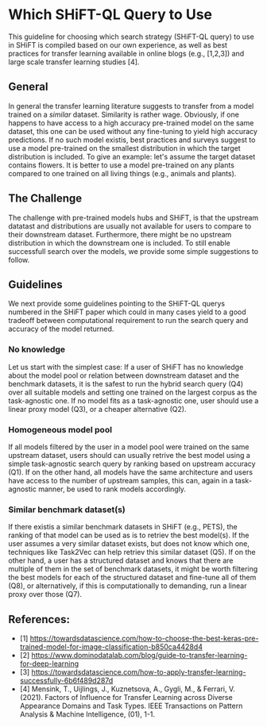 # Which SHiFT-QL Query to Use

This guideline for choosing which search strategy (SHiFT-QL query) to use in SHiFT is compiled based on our own experience, as well as best practices for transfer learning available in online blogs (e.g., [1,2,3]) and large scale transfer learning studies [4].

## General

In general the transfer learning literature suggests to transfer from a model trained on a *similar* dataset. Similarity is rather wage. Obviously, if one happens to have access to a high accuracy pre-trained model on the same dataset, this one can be used without any fine-tuning to yield high accuracy predictions. If no such model existis, best practices and surveys suggest to use a model pre-trained on the smallest distribution in which the target distribution is included. To give an example: let's assume the target dataset contains flowers. It is better to use a model pre-trained on any plants compared to one trained on all living things (e.g., animals and plants).

## The Challenge

The challenge with pre-trained models hubs and SHiFT, is that the upstream datatast and distributions are usually not available for users to compare to their downstream dataset. Furthermore, there might be no upstream distribution in which the downstream one is included. To still enable successfull search over the models, we provide some simple suggestions to follow.

## Guidelines

We next provide some guidelines pointing to the SHiFT-QL querys numbered in the SHiFT paper which could in many cases yield to a good tradeoff between computational requirement to run the search query and accuracy of the model returned.

### No knowledge

Let us start with the simplest case: If a user of SHiFT has no knowledge about the model pool or relation between downstream dataset and the benchmark datasets, it is the safest to run the hybrid search query (Q4) over all suitable models and setting one trained on the largest corpus as the task-agnostic one. If no model fits as a task-agnostic one, user should use a linear proxy model (Q3), or a cheaper alternative (Q2).

### Homogeneous model pool

If all models filtered by the user in a model pool were trained on the same upstream dataset, users should can usually retrive the best model using a simple task-agnostic search query by ranking based on upstream accuracy (Q1). If on the other hand, all models have the same architecture and users have access to the number of upstream samples, this can, again in a task-agnostic manner, be used to rank models accordingly.

### Similar benchmark dataset(s)

If there existis a similar benchmark datasets in SHiFT (e.g., PETS), the ranking of that model can be used as is to retriev the best model(s). If the user assumes a very similar dataset exists, but does not know which one, techniques like Task2Vec can help retriev this similar dataset (Q5).
If on the other hand, a user has a structured dataset and knows that there are multiple of them in the set of benchmark datasets, it might be worth filtering the best models for each of the structured dataset and fine-tune all of them (Q8), or alternatively, if this is computationally to demanding, run a linear proxy over those (Q7).

## References:

- [1] https://towardsdatascience.com/how-to-choose-the-best-keras-pre-trained-model-for-image-classification-b850ca4428d4
- [2] https://www.dominodatalab.com/blog/guide-to-transfer-learning-for-deep-learning
- [3] https://towardsdatascience.com/how-to-apply-transfer-learning-successfully-6b6f489d287d
- [4] Mensink, T., Uijlings, J., Kuznetsova, A., Gygli, M., & Ferrari, V. (2021). Factors of Influence for Transfer Learning across Diverse Appearance Domains and Task Types. IEEE Transactions on Pattern Analysis & Machine Intelligence, (01), 1-1.